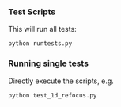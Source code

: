 ### Test Scripts


This will run all tests:

    python runtests.py


### Running single tests

Directly execute the scripts, e.g.


    python test_1d_refocus.py




